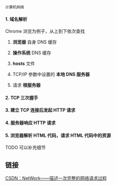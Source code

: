 `计算机网络`

#### 1. 域名解析

Chrome 浏览为例子，从上到下依次查找
1. **浏览器** 自身 DNS 缓存

2. **操作系统** DNS 缓存
3. **hosts** 文件
4. TCP/IP 参数中设置的 **本地 DNS 服务器**
5. 请求 **根服务器**

#### 2. TCP 三次握手

#### 3. 建立 TCP 连接后发起 HTTP 请求

#### 4. 服务器响应 HTTP 请求

#### 5. 浏览器解析 HTML 代码，请求 HTML 代码中的资源

TODO 可以补充细节

## 链接

[CSDN：NetWork——描述一次完整的网络请求过程](https://blog.csdn.net/seu_calvin/article/details/53304406#commentBox)